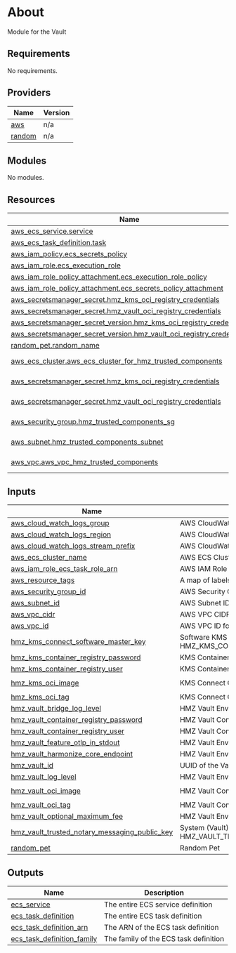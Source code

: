 <!-- BEGIN_TF_DOCS -->
# About

Module for the Vault

## Requirements

No requirements.

## Providers

| Name | Version |
|------|---------|
| <a name="provider_aws"></a> [aws](#provider\_aws) | n/a |
| <a name="provider_random"></a> [random](#provider\_random) | n/a |

## Modules

No modules.

## Resources

| Name | Type |
|------|------|
| [aws_ecs_service.service](https://registry.terraform.io/providers/hashicorp/aws/latest/docs/resources/ecs_service) | resource |
| [aws_ecs_task_definition.task](https://registry.terraform.io/providers/hashicorp/aws/latest/docs/resources/ecs_task_definition) | resource |
| [aws_iam_policy.ecs_secrets_policy](https://registry.terraform.io/providers/hashicorp/aws/latest/docs/resources/iam_policy) | resource |
| [aws_iam_role.ecs_execution_role](https://registry.terraform.io/providers/hashicorp/aws/latest/docs/resources/iam_role) | resource |
| [aws_iam_role_policy_attachment.ecs_execution_role_policy](https://registry.terraform.io/providers/hashicorp/aws/latest/docs/resources/iam_role_policy_attachment) | resource |
| [aws_iam_role_policy_attachment.ecs_secrets_policy_attachment](https://registry.terraform.io/providers/hashicorp/aws/latest/docs/resources/iam_role_policy_attachment) | resource |
| [aws_secretsmanager_secret.hmz_kms_oci_registry_credentials](https://registry.terraform.io/providers/hashicorp/aws/latest/docs/resources/secretsmanager_secret) | resource |
| [aws_secretsmanager_secret.hmz_vault_oci_registry_credentials](https://registry.terraform.io/providers/hashicorp/aws/latest/docs/resources/secretsmanager_secret) | resource |
| [aws_secretsmanager_secret_version.hmz_kms_oci_registry_credentials](https://registry.terraform.io/providers/hashicorp/aws/latest/docs/resources/secretsmanager_secret_version) | resource |
| [aws_secretsmanager_secret_version.hmz_vault_oci_registry_credentials](https://registry.terraform.io/providers/hashicorp/aws/latest/docs/resources/secretsmanager_secret_version) | resource |
| [random_pet.random_name](https://registry.terraform.io/providers/hashicorp/random/latest/docs/resources/pet) | resource |
| [aws_ecs_cluster.aws_ecs_cluster_for_hmz_trusted_components](https://registry.terraform.io/providers/hashicorp/aws/latest/docs/data-sources/ecs_cluster) | data source |
| [aws_secretsmanager_secret.hmz_kms_oci_registry_credentials](https://registry.terraform.io/providers/hashicorp/aws/latest/docs/data-sources/secretsmanager_secret) | data source |
| [aws_secretsmanager_secret.hmz_vault_oci_registry_credentials](https://registry.terraform.io/providers/hashicorp/aws/latest/docs/data-sources/secretsmanager_secret) | data source |
| [aws_security_group.hmz_trusted_components_sg](https://registry.terraform.io/providers/hashicorp/aws/latest/docs/data-sources/security_group) | data source |
| [aws_subnet.hmz_trusted_components_subnet](https://registry.terraform.io/providers/hashicorp/aws/latest/docs/data-sources/subnet) | data source |
| [aws_vpc.aws_vpc_hmz_trusted_components](https://registry.terraform.io/providers/hashicorp/aws/latest/docs/data-sources/vpc) | data source |

## Inputs

| Name | Description | Type | Default | Required |
|------|-------------|------|---------|:--------:|
| <a name="input_aws_cloud_watch_logs_group"></a> [aws\_cloud\_watch\_logs\_group](#input\_aws\_cloud\_watch\_logs\_group) | AWS CloudWatch Logs Group | `string` | `""` | no |
| <a name="input_aws_cloud_watch_logs_region"></a> [aws\_cloud\_watch\_logs\_region](#input\_aws\_cloud\_watch\_logs\_region) | AWS CloudWatch Logs Region | `string` | `""` | no |
| <a name="input_aws_cloud_watch_logs_stream_prefix"></a> [aws\_cloud\_watch\_logs\_stream\_prefix](#input\_aws\_cloud\_watch\_logs\_stream\_prefix) | AWS CloudWatch Logs Stream Prefix | `string` | `"hmz-trusted-components"` | no |
| <a name="input_aws_ecs_cluster_name"></a> [aws\_ecs\_cluster\_name](#input\_aws\_ecs\_cluster\_name) | AWS ECS Cluster Name | `string` | n/a | yes |
| <a name="input_aws_iam_role_ecs_task_role_arn"></a> [aws\_iam\_role\_ecs\_task\_role\_arn](#input\_aws\_iam\_role\_ecs\_task\_role\_arn) | AWS IAM Role ARN for ECS Task | `string` | n/a | yes |
| <a name="input_aws_resource_tags"></a> [aws\_resource\_tags](#input\_aws\_resource\_tags) | A map of labels to be applied to the resource. | `map(string)` | `{}` | no |
| <a name="input_aws_security_group_id"></a> [aws\_security\_group\_id](#input\_aws\_security\_group\_id) | AWS Security Group ID | `string` | n/a | yes |
| <a name="input_aws_subnet_id"></a> [aws\_subnet\_id](#input\_aws\_subnet\_id) | AWS Subnet ID | `string` | n/a | yes |
| <a name="input_aws_vpc_cidr"></a> [aws\_vpc\_cidr](#input\_aws\_vpc\_cidr) | AWS VPC CIDR block for Security Group HMZ Vault Anti-Rewind file | `string` | n/a | yes |
| <a name="input_aws_vpc_id"></a> [aws\_vpc\_id](#input\_aws\_vpc\_id) | AWS VPC ID for Security Group HMZ Vault Anti-Rewind file | `string` | n/a | yes |
| <a name="input_hmz_kms_connect_software_master_key"></a> [hmz\_kms\_connect\_software\_master\_key](#input\_hmz\_kms\_connect\_software\_master\_key) | Software KMS Master Key. (Environment Variable HMZ\_KMS\_CONNECT\_SOFTWARE\_MASTER\_KEY, e.g. HMZ\_KMS\_CONNECT\_SOFTWARE\_MASTER\_KEY='79acc37afb7b2e0da4afb3a350ce49b73a24555431b0211dbf0bf93886c0fbff') | `string` | n/a | yes |
| <a name="input_hmz_kms_container_registry_password"></a> [hmz\_kms\_container\_registry\_password](#input\_hmz\_kms\_container\_registry\_password) | KMS Container Registry Password | `string` | n/a | yes |
| <a name="input_hmz_kms_container_registry_user"></a> [hmz\_kms\_container\_registry\_user](#input\_hmz\_kms\_container\_registry\_user) | KMS Container Registry User | `string` | n/a | yes |
| <a name="input_hmz_kms_oci_image"></a> [hmz\_kms\_oci\_image](#input\_hmz\_kms\_oci\_image) | KMS Connect OCI Image | `string` | `"metaco.azurecr.io/harmonize/kms-soft"` | no |
| <a name="input_hmz_kms_oci_tag"></a> [hmz\_kms\_oci\_tag](#input\_hmz\_kms\_oci\_tag) | KMS Connect OCI Tag | `string` | n/a | yes |
| <a name="input_hmz_vault_bridge_log_level"></a> [hmz\_vault\_bridge\_log\_level](#input\_hmz\_vault\_bridge\_log\_level) | HMZ Vault Environment Variable VAULT\_BRIDGE\_LOGLEVEL | `number` | `6` | no |
| <a name="input_hmz_vault_container_registry_password"></a> [hmz\_vault\_container\_registry\_password](#input\_hmz\_vault\_container\_registry\_password) | HMZ Vault Container Registry Password | `string` | n/a | yes |
| <a name="input_hmz_vault_container_registry_user"></a> [hmz\_vault\_container\_registry\_user](#input\_hmz\_vault\_container\_registry\_user) | HMZ Vault Container Registry User | `string` | n/a | yes |
| <a name="input_hmz_vault_feature_otlp_in_stdout"></a> [hmz\_vault\_feature\_otlp\_in\_stdout](#input\_hmz\_vault\_feature\_otlp\_in\_stdout) | HMZ Vault Environment Variable HMZ\_FEATURE\_OTLP\_IN\_STDOUT (Display logs in JSON format) | `bool` | `false` | no |
| <a name="input_hmz_vault_harmonize_core_endpoint"></a> [hmz\_vault\_harmonize\_core\_endpoint](#input\_hmz\_vault\_harmonize\_core\_endpoint) | HMZ Vault Environment Variable HARMONIZE\_CORE\_ENDPOINT (Vault Core Endpoint) | `string` | n/a | yes |
| <a name="input_hmz_vault_id"></a> [hmz\_vault\_id](#input\_hmz\_vault\_id) | UUID of the Vault (Environment Variable VAULT\_ID). | `string` | n/a | yes |
| <a name="input_hmz_vault_log_level"></a> [hmz\_vault\_log\_level](#input\_hmz\_vault\_log\_level) | HMZ Vault Environment Variable VAULT\_LOGLEVEL | `number` | `6` | no |
| <a name="input_hmz_vault_oci_image"></a> [hmz\_vault\_oci\_image](#input\_hmz\_vault\_oci\_image) | HMZ Vault Connect OCI Image | `string` | `"metaco.azurecr.io/harmonize/vault-releases"` | no |
| <a name="input_hmz_vault_oci_tag"></a> [hmz\_vault\_oci\_tag](#input\_hmz\_vault\_oci\_tag) | HMZ Vault Connect OCI Tag | `string` | n/a | yes |
| <a name="input_hmz_vault_optional_maximum_fee"></a> [hmz\_vault\_optional\_maximum\_fee](#input\_hmz\_vault\_optional\_maximum\_fee) | HMZ Vault Environment Variable HMZ\_OPTIONAL\_MAXIMUM\_FEE | `bool` | `false` | no |
| <a name="input_hmz_vault_trusted_notary_messaging_public_key"></a> [hmz\_vault\_trusted\_notary\_messaging\_public\_key](#input\_hmz\_vault\_trusted\_notary\_messaging\_public\_key) | System (Vault) public key, which is listed as part of the first system event confirming the genesis execution (Environment Variable HMZ\_VAULT\_TRUSTED\_NOTARY\_MESSAGING\_PUBLIC\_KEY, without the 'pem:' at the beginning). | `string` | `""` | no |
| <a name="input_random_pet"></a> [random\_pet](#input\_random\_pet) | Random Pet | `string` | `""` | no |

## Outputs

| Name | Description |
|------|-------------|
| <a name="output_ecs_service"></a> [ecs\_service](#output\_ecs\_service) | The entire ECS service definition |
| <a name="output_ecs_task_definition"></a> [ecs\_task\_definition](#output\_ecs\_task\_definition) | The entire ECS task definition |
| <a name="output_ecs_task_definition_arn"></a> [ecs\_task\_definition\_arn](#output\_ecs\_task\_definition\_arn) | The ARN of the ECS task definition |
| <a name="output_ecs_task_definition_family"></a> [ecs\_task\_definition\_family](#output\_ecs\_task\_definition\_family) | The family of the ECS task definition |
<!-- END_TF_DOCS -->